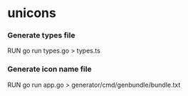 # unicons

### Generate types file
RUN go run types.go > types.ts

### Generate icon name file
RUN go run app.go > generator/cmd/genbundle/bundle.txt

